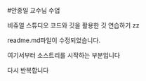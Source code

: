 #안종일 교수님 수업

비쥬얼 스튜디오 코드와 깃을 활용한 깃 연습하기
zz

readme.md파일이 수정되었습니다.

여기서부터 소스트리를 시작하는 부분입니다

다시 반복합니다
